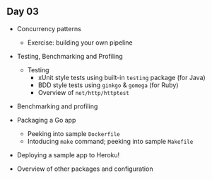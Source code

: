 Day 03
------

- Concurrency patterns
  - Exercise: building your own pipeline

- Testing, Benchmarking and Profiling
  - Testing
    - xUnit style tests using built-in `testing` package (for Java)
    - BDD style tests using `ginkgo` & `gomega` (for Ruby)
    - Overview of `net/http/httptest`

- Benchmarking and profiling

- Packaging a Go app
  - Peeking into sample `Dockerfile`
  - Intoducing `make` command; peeking into sample `Makefile`
- Deploying a sample app to Heroku!

- Overview of other packages and configuration
